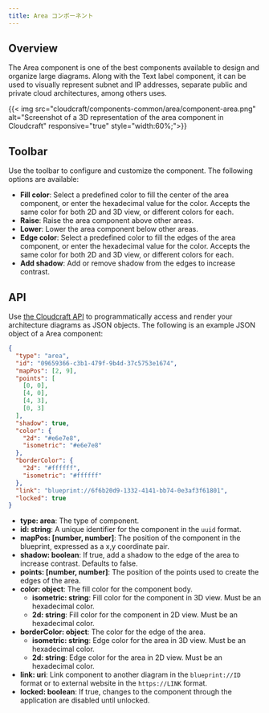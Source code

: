 ```yaml
---
title: Area コンポーネント
---
```

## Overview

The Area component is one of the best components available to design and organize large diagrams. Along with the Text label component, it can be used to visually represent subnet and IP addresses, separate public and private cloud architectures, among others uses.

{{< img src="cloudcraft/components-common/area/component-area.png" alt="Screenshot of a 3D representation of the area component in Cloudcraft" responsive="true" style="width:60%;">}}

## Toolbar

Use the toolbar to configure and customize the component. The following options are available:

- **Fill color**: Select a predefined color to fill the center of the area component, or enter the hexadecimal value for the color. Accepts the same color for both 2D and 3D view, or different colors for each.
- **Raise**: Raise the area component above other areas.
- **Lower**: Lower the area component below other areas.
- **Edge color**: Select a predefined color to fill the edges of the area component, or enter the hexadecimal value for the color. Accepts the same color for both 2D and 3D view, or different colors for each.
- **Add shadow**: Add or remove shadow from the edges to increase contrast.

## API

Use [the Cloudcraft API][1] to programmatically access and render your architecture diagrams as JSON objects. The following is an example JSON object of a Area component:

```json
{
  "type": "area",
  "id": "09659366-c3b1-479f-9b4d-37c5753e1674",
  "mapPos": [2, 9],
  "points": [
    [0, 0],
    [4, 0],
    [4, 3],
    [0, 3]
  ],
  "shadow": true,
  "color": {
    "2d": "#e6e7e8",
    "isometric": "#e6e7e8"
  },
  "borderColor": {
    "2d": "#ffffff",
    "isometric": "#ffffff"
  },
  "link": "blueprint://6f6b20d9-1332-4141-bb74-0e3af3f61801",
  "locked": true
}
```

- **type: area**: The type of component.
- **id: string**: A unique identifier for the component in the `uuid` format.
- **mapPos: [number, number]**: The position of the component in the blueprint, expressed as a x,y coordinate pair.
- **shadow: boolean**: If true, add a shadow to the edge of the area to increase contrast. Defaults to false.
- **points: [number, number]**: The position of the points used to create the edges of the area.
- **color: object**: The fill color for the component body.
  - **isometric: string**: Fill color for the component in 3D view. Must be an hexadecimal color.
  - **2d: string**: Fill color for the component in 2D view. Must be an hexadecimal color.
- **borderColor: object**: The color for the edge of the area.
  - **isometric: string**: Edge color for the area in 3D view. Must be an hexadecimal color.
  - **2d: string**: Edge color for the area in 2D view. Must be an hexadecimal color.
- **link: uri**: Link component to another diagram in the `blueprint://ID` format or to external website in the `https://LINK` format.
- **locked: boolean**: If true, changes to the component through the application are disabled until unlocked.

[1]: https://developers.cloudcraft.co/